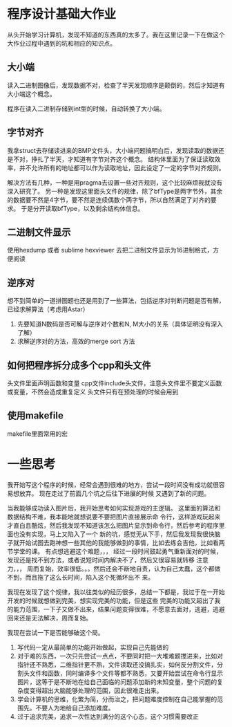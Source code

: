 # 程序设计基础大作业

从头开始学习计算机，发现不知道的东西真的太多了。我在这里记录一下在做这个大作业过程中遇到的坑和相应的知识点。

## 大小端
读入二进制图像后，发现数据不对，检查了半天发现顺序是颠倒的，然后才知道有大小端这个概念。

程序在读入二进制存储到int型的时候，自动转换了大小端。

## 字节对齐
我拿struct去存储读进来的BMP文件头，大小端问题搞明白后，发现读取的数据还是不对，挣扎了半天，才知道有字节对齐这个概念。
结构体里面为了保证读取效率，并不允许所有的地址都可以作为读取地址，因此设定了一定的字节对齐规则。

解决方法有几种，一种是用pragma去设置一些对齐规则，这个比较麻烦我就没有深入研究了。
另一种是发现这里面头文件的规律，除了bfType是两字节外，其余的数据要不然是4字节，要不然是连续偶数个两字节，所以自然满足了对齐的要求。 于是分开读取bfType，以及剩余结构体信息。

## 二进制文件显示
使用hexdump 或者 sublime hexviewer 去把二进制文件显示为16进制格式，方便阅读

## 逆序对
想不到简单的一道拼图题也还是用到了一些算法，包括逆序对判断问题是否有解，已经求解算法（考虑用Astar）

1. 先要知道N数码是否可解与逆序对个数和N, M大小的关系（具体证明没有深入了解）
2. 求解逆序对的方法，高效的merge sort 方法

## 如何把程序拆分成多个cpp和头文件
头文件里面声明函数和变量
cpp文件include头文件，注意头文件里不要定义函数或变量，不然会造成重复定义
头文件只有在预处理的时候会用到

## 使用makefile
makefile里面常用的宏


# 一些思考

我开始写这个程序的时候，经常会遇到很难的地方，尝试一段时间没有成功就很容易想放弃。 现在走过了前面几个坑之后往下进展的时候
又遇到了新的问题。

当我能够成功读入图片后，我开始思考如何实现游戏的主逻辑。 这里面的算法和数据结构不难，我本能地就想说要不要把图片直接展示命
令行，这样游戏玩起来才直白且酷炫，然后我发现不知道该怎么把图片显示到命令行，然后参考的程序里面也没有实现，马上又陷入了一个
新的坑，感觉无从下手，然后我发现我很快脑子就开始试图去跑神想一些其他的我能够做到的事情，比如去练会吉他，比如看两节学堂的课。
有点想逃避这个难题，，， 经过一段时间鼓起勇气重新面对的时候，发现还是找不到方法，或者说短时间内解决不了，然后又很容易就转移
注意力，，， 周而复始，效率很低。。。然后还会不断地自责，认为自己太蠢，这个都做不到，而且拖了这么长时间，陷入这个死循环出不
来。

我现在发现了这个规律，我以往类似的经历很多，总结一下都是，我过于在一开始开发的时候就想做到完美，想实现完美的功能，但是这些
完美的功能又超出了我的能力范围，一下子又做不出来，结果问题变得很难，不愿意去面对，逃避，逃避回来还是无法解决，周而复始。

我现在尝试一下是否能够破这个局。
1. 写代码一定从最简单的功能开始做起，实现自己先能做的
2. 对于难的东西，一次只先尝试一点点，不要同时把一大堆难题搅进来，比如对指针还不熟悉，二维指针更不熟，文件读取还没搞扎实，如何反分割文件，分割头文件和函数，同时编译多个文件等都不熟悉，又要开始尝试在命令行显示图片，这等于是不断地在给自己面临的问题添加新的未知变量，整个问题的复杂度变得超出大脑能够处理的范围，因此很难走出来。
3. 学会计算机的思维，化繁为简，分而治之，把问题难度控制在自己能掌握的范围先。不要人为地给自己添加难度。
4. 过于追求完美，追求一次性达到满分的这个心态，这个习惯需要改正